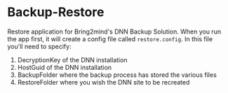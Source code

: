 # Backup-Restore

Restore application for Bring2mind's DNN Backup Solution. When you run the app first, it will create a config file called ```restore.config```. 
In this file you'll need to specify:

1. DecryptionKey of the DNN installation
2. HostGuid of the DNN installation
3. BackupFolder where the backup process has stored the various files
4. RestoreFolder where you wish the DNN site to be recreated

